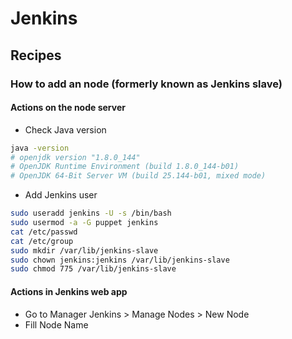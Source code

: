 # Jenkins

## Recipes

### How to add an node (formerly known as Jenkins slave)

#### Actions on the node server

- Check Java version

```bash
java -version
# openjdk version "1.8.0_144"
# OpenJDK Runtime Environment (build 1.8.0_144-b01)
# OpenJDK 64-Bit Server VM (build 25.144-b01, mixed mode)
```

- Add Jenkins user

```bash
sudo useradd jenkins -U -s /bin/bash
sudo usermod -a -G puppet jenkins
cat /etc/passwd
cat /etc/group
sudo mkdir /var/lib/jenkins-slave
sudo chown jenkins:jenkins /var/lib/jenkins-slave
sudo chmod 775 /var/lib/jenkins-slave
```

#### Actions in Jenkins web app

- Go to Manager Jenkins > Manage Nodes > New Node
- Fill Node Name
